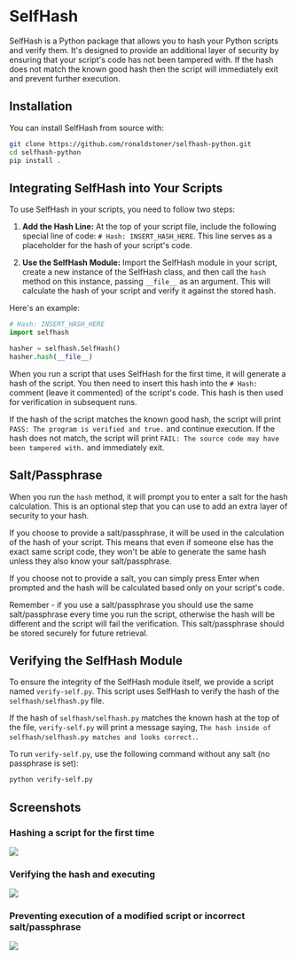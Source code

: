 # SelfHash

SelfHash is a Python package that allows you to hash your Python scripts and verify them. It's designed to provide an additional layer of security by ensuring that your script's code has not been tampered with. If the hash does not match the known good hash then the script will immediately exit and prevent further execution.

## Installation

You can install SelfHash from source with:

```bash
git clone https://github.com/ronaldstoner/selfhash-python.git
cd selfhash-python
pip install .
```

## Integrating SelfHash into Your Scripts

To use SelfHash in your scripts, you need to follow two steps:

1. **Add the Hash Line:** At the top of your script file, include the following special line of code: `# Hash: INSERT_HASH_HERE`. This line serves as a placeholder for the hash of your script's code. 

2. **Use the SelfHash Module:** Import the SelfHash module in your script, create a new instance of the SelfHash class, and then call the `hash` method on this instance, passing `__file__` as an argument. This will calculate the hash of your script and verify it against the stored hash.

Here's an example:

```python
# Hash: INSERT_HASH_HERE
import selfhash

hasher = selfhash.SelfHash()
hasher.hash(__file__)
```

When you run a script that uses SelfHash for the first time, it will generate a hash of the script. You then need to insert this hash into the `# Hash: ` comment (leave it commented) of the script's code. This hash is then used for verification in subsequent runs.

If the hash of the script matches the known good hash, the script will print `PASS: The program is verified and true.` and continue execution. If the hash does not match, the script will print `FAIL: The source code may have been tampered with.` and immediately exit.

## Salt/Passphrase

When you run the `hash` method, it will prompt you to enter a salt for the hash calculation. This is an optional step that you can use to add an extra layer of security to your hash. 

If you choose to provide a salt/passphrase, it will be used in the calculation of the hash of your script. This means that even if someone else has the exact same script code, they won't be able to generate the same hash unless they also know your salt/passphrase. 

If you choose not to provide a salt, you can simply press Enter when prompted and the hash will be calculated based only on your script's code.

Remember - if you use a salt/passphrase you should use the same salt/passphrase every time you run the script, otherwise the hash will be different and the script will fail the verification. This salt/passphrase should be stored securely for future retrieval.

## Verifying the SelfHash Module

To ensure the integrity of the SelfHash module itself, we provide a script named `verify-self.py`. This script uses SelfHash to verify the hash of the `selfhash/selfhash.py` file.

If the hash of `selfhash/selfhash.py` matches the known hash at the top of the file, `verify-self.py` will print a message saying, `The hash inside of selfhash/selfhash.py matches and looks correct.`.

To run `verify-self.py`, use the following command without any salt (no passphrase is set):

```bash
python verify-self.py
```

## Screenshots
### Hashing a script for the first time
<img src="https://github.com/ronaldstoner/selfhash-python/blob/main/img/1.png?raw=true" />

### Verifying the hash and executing
<img src="https://github.com/ronaldstoner/selfhash-python/blob/main/img/2.png?raw=true" />

### Preventing execution of a modified script or incorrect salt/passphrase
<img src="https://github.com/ronaldstoner/selfhash-python/blob/main/img/3.png?raw=true" />
